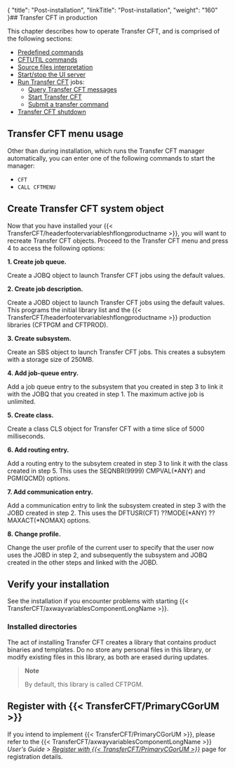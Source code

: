 {
    "title": "Post-installation",
    "linkTitle": "Post-installation",
    "weight": "160"
}## Transfer CFT in production

This chapter describes how to operate Transfer CFT, and is comprised of the following sections:

- [Predefined commands](operating_cft/predefined_commands)
- [CFTUTIL commands](operating_cft/submit_cftutil_commands)
- [Source files interpretation](operating_cft/interpret_source_member)
- [Start/stop the UI server](start_copilot_server)
- [Run Transfer CFT](operating_cft/running_transfer_cft) jobs:
    -   [Query Transfer CFT messages]()
    -   [Start Transfer CFT](operating_cft/start_cft)
    -   [Submit a transfer command](submit_transfer_command)
- [Transfer CFT shutdown](operating_cft/shut_cft)

<span id="Transfer"></span>

## Transfer CFT menu usage

Other than during installation, which runs the Transfer CFT manager automatically, you can enter one of the following commands to start the manager:

- `CFT`
- `CALL CFTMENU`

## Create Transfer CFT system object

Now that you have installed your {{< TransferCFT/headerfootervariableshflongproductname  >}}, you will want to recreate Transfer CFT objects. Proceed to the Transfer CFT menu and press 4 to access the following options:

****1. Create job queue.****

Create a JOBQ object to launch Transfer CFT jobs using the default values.

****2. Create job description.****

Create a JOBD object to launch Transfer CFT jobs using the default values. This programs the initial library list and the {{< TransferCFT/headerfootervariableshflongproductname  >}} production libraries (CFTPGM and CFTPROD).

****3. Create subsystem.****

Create an SBS object to launch Transfer CFT jobs. This creates a subsytem with a storage size of 250MB.

****4. Add job-queue entry.****

Add a job queue entry to the subsystem that you created in step 3 to link it with the JOBQ that you created in step 1. The maximum active job is unlimited.

****5. Create class.****

Create a class CLS object for Transfer CFT with a time slice of 5000 milliseconds.

****6. Add routing entry.****

Add a routing entry to the subsytem created in step 3 to link it with the class created in step 5. This uses the SEQNBR(9999) CMPVAL(\*ANY) and PGM(QCMD) options.

****7. Add communication entry.****

Add a communication entry to link the subsystem created in step 3 with the JOBD created in step 2. This uses the DFTUSR(CFT) ??MODE(\*ANY) ??MAXACT(\*NOMAX) options.

****8. Change profile.****

Change the user profile of the current user to specify that the user now uses the JOBD in step 2, and subsequently the subsystem and JOBQ created in the other steps and linked with the JOBD.

## Verify your installation

See the installation if you encounter problems with starting {{< TransferCFT/axwayvariablesComponentLongName  >}}.

### Installed directories

The act of installing Transfer CFT creates a library that contains product binaries and templates. Do no store any personal files in this library, or modify existing files in this library, as both are erased during updates.

> **Note**
>
> By default, this library is called CFTPGM.

## Register with {{< TransferCFT/PrimaryCGorUM  >}}

If you intend to implement {{< TransferCFT/PrimaryCGorUM  >}}, please refer to the {{< TransferCFT/axwayvariablesComponentLongName  >}} *User's Guide &gt; [*Register with* {{< TransferCFT/PrimaryCGorUM  >}}](https://docs.axway.com/bundle/TransferCFT_36_UsersGuide_allOS_en_HTML5/page/Content/cft_installation/migrate/register_CG.htm)* page for registration details.
